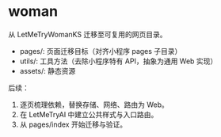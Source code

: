 # woman

从 LetMeTryWomanKS 迁移至可复用的网页目录。

- pages/: 页面迁移目标（对齐小程序 pages 子目录）
- utils/: 工具方法（去除小程序特有 API，抽象为通用 Web 实现）
- assets/: 静态资源

后续：
1) 逐页梳理依赖，替换存储、网络、路由为 Web。
2) 在 LetMeTryAI 中建立公共样式与入口路由。
3) 从 pages/index 开始迁移与验证。
